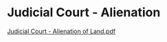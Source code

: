 # Judicial Court - Alienation

  

[Judicial Court - Alienation of Land.pdf](../files/5325147b-c0e1-4dba-bb68-a41a03596f79.pdf)